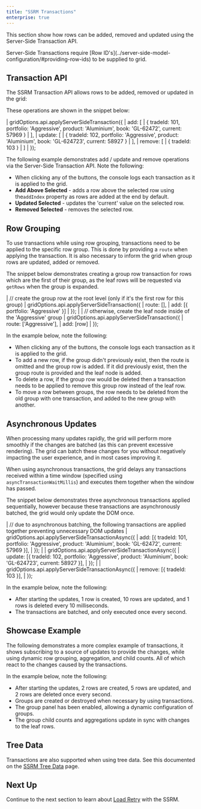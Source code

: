 ```yaml
---
title: "SSRM Transactions"
enterprise: true
---
```

This section show how rows can be added, removed and updated using the Server-Side Transaction API.

<note>
Server-Side Transactions require [Row ID's](../server-side-model-configuration/#providing-row-ids) to be supplied to grid.
</note>

## Transaction API

The SSRM Transaction API allows rows to be added, removed or updated in the grid:

<api-documentation source='grid-api/api.json' section='serverSideRowModel' names='["applyServerSideTransaction"]' ></api-documentation>

These operations are shown in the snippet below:

<snippet>
| gridOptions.api.applyServerSideTransaction({ 
|     add: [ 
|         { tradeId: 101, portfolio: 'Aggressive', product: 'Aluminium', book: 'GL-62472', current: 57969 }
|     ],
|     update: [
|         { tradeId: 102,  portfolio: 'Aggressive', product: 'Aluminium', book: 'GL-624723', current: 58927 }
|     ],
|     remove: [
|         { tradeId: 103 }
|     ]
| });
</snippet>

The following example demonstrates add / update and remove operations via the Server-Side Transaction API. Note the following:

- When clicking any of the buttons, the console logs each transaction as it is applied to the grid.
- **Add Above Selected** - adds a row above the selected row using the`addIndex` property as rows are added at the end by default.
- **Updated Selected** - updates the 'current' value on the selected row.
- **Removed Selected** - removes the selected row.

<grid-example title='Server-Side Transaction API' name='transactions-simple' type='generated' options='{ "enterprise": true, "exampleHeight": 615, "extras": ["alasql"], "modules": ["serverside"] }'></grid-example>

## Row Grouping

To use transactions while using row grouping, transactions need to be applied to the specific row group. This is done by providing a `route` when applying the transaction. It is also necessary to inform the grid when group rows are updated, added or removed.

The snippet below demonstrates creating a group row transaction for rows which are the first of their group, as the leaf rows will be requested via `getRows` when the group is expanded.

<snippet>
| // create the group row at the root level (only if it's the first row for this group)
| gridOptions.api.applyServerSideTransaction({
| 	route: [],
| 	add: [{ portfolio: 'Aggressive' }]
| });
| 
| // otherwise, create the leaf node inside of the 'Aggressive' group
| gridOptions.api.applyServerSideTransaction({
| 	route: ['Aggressive'],
| 	add: [row]
| });
</snippet>

In the example below, note the following:
 - When clicking any of the buttons, the console logs each transaction as it is applied to the grid.
 - To add a new row, if the group didn't previously exist, then the route is omitted and the group row is added. If it did previously exist, then the group route is provided and the leaf node is added.
 - To delete a row, if the group row would be deleted then a transaction needs to be applied to remove this group row instead of the leaf row.
 - To move a row between groups, the row needs to be deleted from the old group with one transaction, and added to the new group with another.

<grid-example title='Transactions With Groups' name='transactions-grouping' type='generated' options='{ "enterprise": true, "exampleHeight": 615, "extras": ["alasql"], "modules": ["serverside", "rowgrouping"] }'></grid-example>

## Asynchronous Updates

When processing many updates rapidly, the grid will perform more smoothly if the changes are batched (as this can prevent excessive rendering). The grid can batch these changes for you without negatively impacting the user experience, and in most cases improving it.

<api-documentation source='grid-api/api.json' section='serverSideRowModel' names='["applyServerSideTransactionAsync"]' ></api-documentation>

When using asynchronous transactions, the grid delays any transactions received within a time window (specified using `asyncTransactionWaitMillis`) and executes them together when the window has passed.

The snippet below demonstrates three asynchronous transactions applied sequentially, however because these transactions are asynchronously batched, the grid would only update the DOM once.

<snippet>
| // due to asynchronous batching, the following transactions are applied together preventing unnecessary DOM updates
| gridOptions.api.applyServerSideTransactionAsync({ 
|     add: [{ tradeId: 101, portfolio: 'Aggressive', product: 'Aluminium', book: 'GL-62472', current: 57969 }],
| });
|
| gridOptions.api.applyServerSideTransactionAsync({ 
|     update: [{ tradeId: 102,  portfolio: 'Aggressive', product: 'Aluminium', book: 'GL-624723', current: 58927 }],
| });
|
| gridOptions.api.applyServerSideTransactionAsync({ 
|     remove: [{ tradeId: 103 }],
| });
</snippet>

In the example below, note the following:
 - After starting the updates, 1 row is created, 10 rows are updated, and 1 rows is deleted every 10 milliseconds.
 - The transactions are batched, and only executed once every second.

<grid-example title='Asynchronous Example' name='transactions-async' type='generated' options='{ "enterprise": true, "exampleHeight": 615, "extras": ["alasql"], "modules": ["serverside"] }'></grid-example>

## Showcase Example

The following demonstrates a more complex example of transactions, it shows subscribing to a source of updates to provide the changes, while using dynamic row grouping, aggregation, and child counts. All of which react to the changes caused by the transactions.

In the example below, note the following:
 - After starting the updates, 2 rows are created, 5 rows are updated, and 2 rows are deleted once every second.
 - Groups are created or destroyed when necessary by using transactions.
 - The group panel has been enabled, allowing a dynamic configuration of groups.
 - The group child counts and aggregations update in sync with changes to the leaf rows.

<grid-example title='Showcase Example' name='transactions-showcase' type='generated' options='{ "enterprise": true, "exampleHeight": 670, "extras": ["alasql"], "modules": ["serverside"] }'></grid-example>

## Tree Data

Transactions are also supported when using tree data. See this documented on the [SSRM Tree Data](/server-side-model-tree-data/#transactions-with-tree-data) page.

## Next Up

Continue to the next section to learn about [Load Retry](/server-side-model-retry/) with the SSRM.

